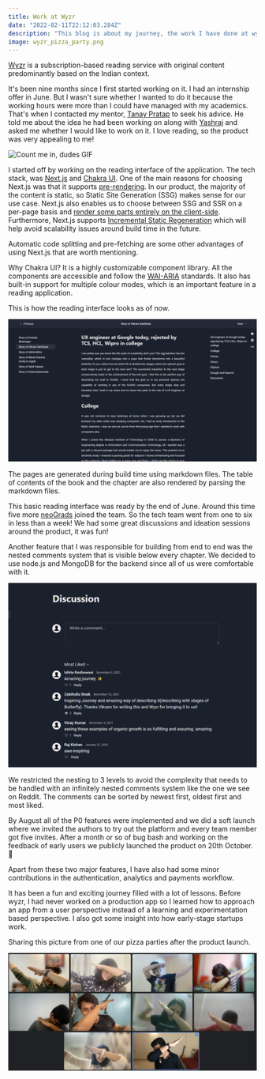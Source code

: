 ```yaml
---
title: Work at Wyzr
date: "2022-02-11T22:12:03.284Z"
description: "This blog is about my journey, the work I have done at wyzr and the things I have learned through that journey"
image: wyzr_pizza_party.png
---
```


[Wyzr](https://www.wyzr.in/) is a subscription-based reading service with original content predominantly based on the Indian context.

It's been nine months since I first started working on it. I had an internship offer in June. But I wasn't sure whether I wanted to do it because the working hours were more than I could have managed with my academics. That's when I contacted my mentor, [Tanay Pratap](https://twitter.com/tanaypratap) to seek his advice. He told me about the idea he had been working on along with [Yashraj](https://www.linkedin.com/in/yashrajsharma/) and asked me whether I would like to work on it. I love reading, so the product was very appealing to me!

![Count me in, dudes GIF](https://media.giphy.com/media/z964EmS0VNVdUv9jyW/giphy.gif)

I started off by working on the reading interface of the application. The tech stack, was [Next.js](https://nextjs.org/) and [Chakra UI](https://chakra-ui.com/). One of the main reasons for choosing Next.js was that it supports [pre-rendering](https://nextjs.org/learn/basics/data-fetching/two-forms). In our product, the majority of the content is static, so Static Site Generation (SSG) makes sense for our use case. Next.js also enables us to choose between SSG and SSR on a per-page basis and [render some parts entirely on the client-side](https://nextjs.org/docs/basic-features/data-fetching/client-side). Furthermore, Next.js supports [Incremental Static Regeneration](https://vercel.com/docs/concepts/next.js/incremental-static-regeneration) which will help avoid scalability issues around build time in the future.

Automatic code splitting and pre-fetching are some other advantages of using Next.js that are worth mentioning.

Why Chakra UI? It is a highly customizable component library. All the components are accessible and follow the [WAI-ARIA](https://siteimprove.com/en-us/accessibility/introduction-to-wai-aria/#:~:text=WAI%2DARIA%20refers%20to%20the,accessible%20to%20people%20with%20disabilities.) standards. It also has built-in support for multiple colour modes, which is an important feature in a reading application.

This is how the reading interface looks as of now.

![Reading Interface](./readingui.png)

The pages are generated during build time using markdown files. The table of contents of the book and the chapter are also rendered by parsing the markdown files.

This basic reading interface was ready by the end of June. Around this time five more [neoGrads](https://neog.camp/) joined the team. So the tech team went from one to six in less than a week! We had some great discussions and ideation sessions around the product, it was fun!

Another feature that I was responsible for building from end to end was the nested comments system that is visible below every chapter. We decided to use node.js and MongoDB for the backend since all of us were comfortable with it.

![Comments system](./comments.png)

We restricted the nesting to 3 levels to avoid the complexity that needs to be handled with an infinitely nested comments system like the one we see on Reddit. The comments can be sorted by newest first, oldest first and most liked.

By August all of the P0 features were implemented and we did a soft launch where we invited the authors to try out the platform and every team member got five invites. After a month or so of bug bash and working on the feedback of early users we publicly launched the product on 20th October.🥳

Apart from these two major features, I have also had some minor contributions in the authentication, analytics and payments workflow.

It has been a fun and exciting journey filled with a lot of lessons. Before wyzr, I had never worked on a production app so I learned how to approach an app from a user perspective instead of a learning and experimentation based perspective. I also got some insight into how early-stage startups work.

Sharing this picture from one of our pizza parties after the product launch.

![Pizza Parties](./wyzr_pizza_party.png)
